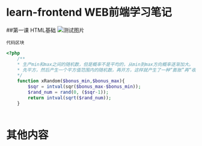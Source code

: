 # learn-frontend WEB前端学习笔记
##第一课 HTML基础
![测试图片](https://cl.ly/080F0i2K1m37/Image%202017-01-09%20at%208.22.02%20PM.png "Test Img")

`代码区块`


```php
<?php
    /**
    * 生产min和max之间的随机数，但是概率不是平均的，从min到max方向概率逐渐加大。
    * 先平方，然后产生一个平方值范围内的随机数，再开方，这样就产生了一种“膨胀”再“收缩”的效果。
    */  
    function xRandom($bonus_min,$bonus_max){
        $sqr = intval(sqr($bonus_max-$bonus_min));
        $rand_num = rand(0, ($sqr-1));
        return intval(sqrt($rand_num));
    }
    
```
    
# 其他内容
